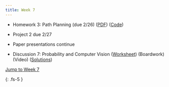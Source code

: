 ```yaml
---
title: Week 7
---
```

- Homework 3: Path Planning (due 2/26) ([PDF](https://ucb-ee106.github.io/106b-sp24site/assets/hw/hw3.pdf)) ([Code](https://ucb-ee106.github.io/106b-sp24site/assets/hw/hw3_code.zip))

- Project 2 due 2/27

- Paper presentations continue

- Discussion 7: Probability and Computer Vision ([Worksheet](https://ucb-ee106.github.io/106b-sp24site/assets/disc/disc7_prob_cv.pdf)) (Boardwork) (Video) ([Solutions](https://ucb-ee106.github.io/106b-sp24site/assets/disc/disc7_sols.pdf))


<a href="#Week7">Jump to Week 7 </a>

{: .fs-5 }
